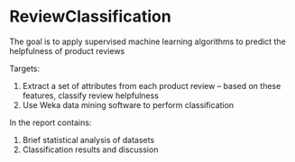 # ReviewClassification

The goal is to apply supervised machine learning algorithms 
to predict the helpfulness of product reviews 

Targets:
1. Extract a set of attributes from each product review – based on these features, classify review helpfulness
2. Use Weka data mining software to perform classification

In the report contains:
1. Brief statistical analysis of datasets
2. Classification results and discussion
